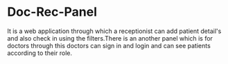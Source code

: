 # Doc-Rec-Panel
It is a web application through which a receptionist can add patient detail's and also check in using the filters.There is an another panel which is for doctors through this doctors can sign in and login and can see patients according to their role. 
           
